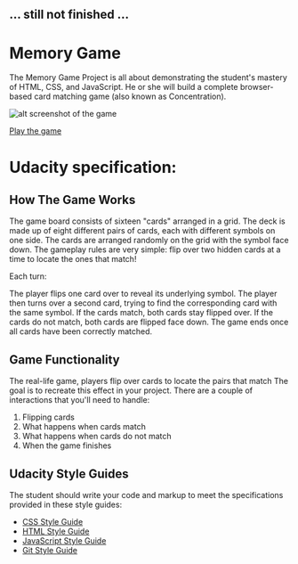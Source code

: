 ## ... still not finished ...

# Memory Game

The Memory Game Project is all about demonstrating the student's mastery of HTML, CSS, and JavaScript. He or she will build a complete browser-based card matching game (also known as Concentration).

![alt screenshot of the game](https://jtrfs.github.io/memory-game/img/memory_game.png)

[Play the game](https://jtrfs.github.io/memory-game/)

# Udacity specification:

## How The Game Works
The game board consists of sixteen "cards" arranged in a grid. The deck is made up of eight different pairs of cards, each with different symbols on one side. The cards are arranged randomly on the grid with the symbol face down. The gameplay rules are very simple: flip over two hidden cards at a time to locate the ones that match!

Each turn: 

The player flips one card over to reveal its underlying symbol.
The player then turns over a second card, trying to find the corresponding card with the same symbol.
If the cards match, both cards stay flipped over.
If the cards do not match, both cards are flipped face down.
The game ends once all cards have been correctly matched.

## Game Functionality
The real-life game, players flip over cards to locate the pairs that match The goal is to recreate this effect in your project. There are a couple of interactions that you'll need to handle:

1. Flipping cards
2. What happens when cards match
3. What happens when cards do not match
4. When the game finishes

## Udacity Style Guides
The student should write your code and markup to meet the specifications provided in these style guides:

* [CSS Style Guide](http://udacity.github.io/frontend-nanodegree-styleguide/css.html)
* [HTML Style Guide](http://udacity.github.io/frontend-nanodegree-styleguide/index.html)
* [JavaScript Style Guide](http://udacity.github.io/frontend-nanodegree-styleguide/javascript.html)
* [Git Style Guide](https://udacity.github.io/git-styleguide/)

